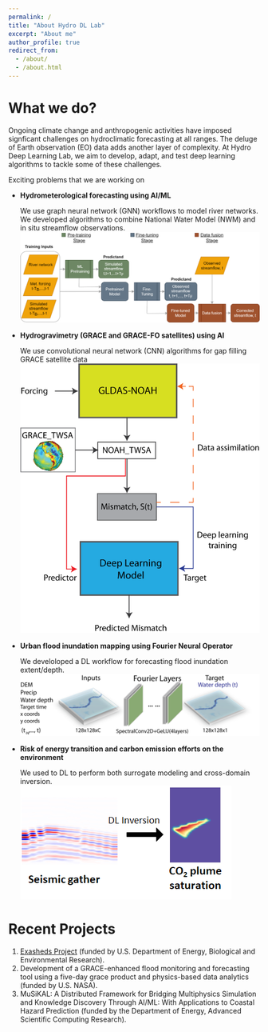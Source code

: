 ```yaml
---
permalink: /
title: "About Hydro DL Lab"
excerpt: "About me"
author_profile: true
redirect_from: 
  - /about/
  - /about.html
---
```



What we do?
======
Ongoing climate change and anthropogenic activities have imposed signficant challenges on hydroclimatic forecasting at all ranges. The deluge of Earth observation (EO) data adds another layer of complexity. At Hydro Deep Learning Lab, we aim to develop, adapt, and test deep learning algorithms to tackle some of these challenges. 

Exciting problems that we are working on
* **Hydrometerological forecasting using AI/ML**

  We use graph neural network (GNN) workflows to model river networks. We developed algorithms to combine National Water Model (NWM) and in situ streamflow observations.
   <br/><img src='/images/gnn_workflow.png'>
   
* **Hydrogravimetry (GRACE and GRACE-FO satellites) using AI**

  We use convolutional neural network (CNN) algorithms for gap filling GRACE satellite data
    <br/><img src='/images/grace_workflow.png'>
  
* **Urban flood inundation mapping using Fourier Neural Operator**

  We develoloped a DL workflow for forecasting flood inundation extent/depth.
   <br/><img src='/images/iccv_fig2.png'>
   
* **Risk of energy transition and carbon emission efforts on the environment**

  We used to DL to perform both surrogate modeling and cross-domain inversion.
   <br/><img src='/images/co2_seismic_plume.png'>

Recent Projects
======
1. [Exasheds Project](https://exasheds.org) (funded by U.S. Department of Energy, Biological and Environmental Research).
1. Development of a GRACE-enhanced flood monitoring and forecasting tool using a five-day grace product and physics-based data analytics (funded by U.S. NASA).
1. MuSiKAL: A Distributed Framework for Bridging Multiphysics Simulation and Knowledge Discovery Through AI/ML: With Applications to Coastal Hazard Prediction (funded by the Department of Energy, Advanced Scientific Computing Research). 

